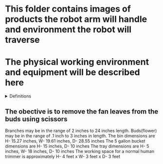 # This folder contains images of products the robot arm will handle and environment the robot will traverse
# The physical working environment and equipment will be described here


<details>

<summary> Definitions </summary>

## These are items that will be used in the day to day operations involving the robot.

buds = also called flower or nugs, the final product that will be sold to consumers, the end goal
fan leaves = attached to the buds, they will be removed with scissors and collected for processing and sale
branches = buds are attached to the branches. The branches will be discarded after the buds are trimmed
bin = a black plastic container used to store branches and bud. Some buds may not be attached to branches
scissors =  standard trimming scissors will be used, available locally and normally used by human trimmers
tray = a black plastic tray used for collecting fan leaves and trimmed buds
bucket = a white 5 gallon plastic container that will be used to store the finished buds

</details>

## The obective is to remove the fan leaves from the buds using scissors

Branches may be in the range of 2 inches to 24 inches length.
Buds(flower) may be in the range of .1 inch to 3 inches in length.
The bin dimensions are  H- 15.27 inches, W- 19.61 inches, D- 28.55 inches
The 5 gallon bucket dimensions are H- 15 inches, D- 10 inches
The tray dimensions are H- 5 inches, W- 18 inches, D- 10 inches
The working space for a normal human trimmer is approximately H- 4 feet x W- 3 feet x D- 3 feet

